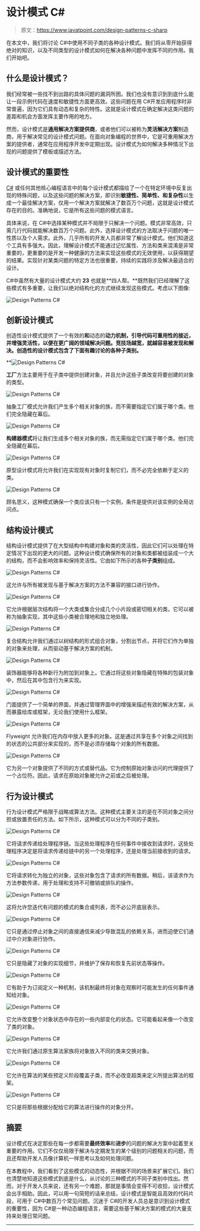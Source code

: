 # 设计模式 C#

> 原文：<https://www.javatpoint.com/design-patterns-c-sharp>

在本文中，我们将讨论 C#中使用不同子类的各种设计模式。我们将从零开始获得绝对的知识，以及不同类型的设计模式如何在解决各种问题中发挥不同的作用。我们开始吧。

## 什么是设计模式？

我们经常被一些找不到出路的具体问题的漏洞所困。我们也没有意识到到底什么能让一段示例代码在速度和敏捷性方面更高效。这些问题在用 C#开发应用程序时非常普遍，因为它们具有动态和复杂的特性。这就是设计模式在确定解决这类问题的差距和机会方面发挥主要作用的地方。

然而，设计模式是**通用解决方案提供商**，或者他们可以被称为**灵活解决方案**制造商，用于解决常见的设计模式问题。在面向对象编程的世界中，它是可重用解决方案的提供者，通常在应用程序开发中定期出现。设计模式为如何解决多种情况下出现的问题提供了模板或描述方法。

## 设计模式的重要性

[C#](https://www.javatpoint.com/c-sharp-tutorial) 或任何其他核心编程语言中的每个设计模式都描绘了一个在特定环境中反复出现的特殊问题，以及这些问题的解决方案，即识别**敏捷性、简单性、**和**复杂性**以生成一个最佳解决方案，仅用一个解决方案就解决了数百万个问题，这就是设计模式存在的目的。准确地说，它是所有这些问题的模式语言。

具体来说，在 C#中选择某种模式并不局限于只解决一个问题。模式非常高效，只需几行代码就能解决数百万个问题。此外，选择设计模式的方法取决于问题的唯一性质以及个人需求。此外，几乎所有的开发人员都非常了解设计模式。他们知道这个工具有多强大。因此，理解设计模式不能通过记忆属性、方法和类来混淆是非常重要的，更重要的是开发一种健康的方法来实现这些模式的无效使用，以获得期望的结果。实现针对某类问题的特定方法也很重要，持续的实践将涉及解决最适合的设计。

C#中虽然有大量的设计模式大约 **23** 也就是**四人帮。**既然我们已经理解了这些模式有多重要，让我们以绝对结构化的方式继续发现这些模式。考虑以下图像:

![Design Patterns C#](img/66fc54c7cc22022c5349216880cc6bdd.png)

## 创新设计模式

创造性设计模式提供了一个有效的**和**动态的**动力机制，引导代码可重用性的接近，并增强灵活性，以便在更广阔的领域解决问题。竞技场越宽，就越容易被发现和解决。创造性的设计模式包含了下面有趣讨论的各种子类别。**

**![Design Patterns C#](img/bb873eca56b6aa8204d5e99fd9d7702d.png)

**工厂**方法主要用于在子类中提供创建对象，并且允许这些子类改变将要创建的对象的类型。

![Design Patterns C#](img/10f121c1c541ef3a0ae9e1811c400e5f.png)

抽象工厂模式允许我们产生多个相关对象的族，而不需要指定它们属于哪个类。他们完全隐藏在幕后。

![Design Patterns C#](img/7fe1a1edec5895363ea1cecffdf35770.png)

**构建器模式**将让我们生成多个相关对象的族，而无需指定它们属于哪个类。他们完全隐藏在幕后。

![Design Patterns C#](img/7368255928983517964b268998e00f81.png)

原型设计模式将允许我们在实现现有对象时复制它们，而不必完全依赖于定义的类。

![Design Patterns C#](img/aeab391d8840a3f82f743f6e3f1ff762.png)

顾名思义，这种模式确保一个类应该只有一个实例，条件是提供对该实例的全局访问点。

## 结构设计模式

结构设计模式提供了在大型结构中构建对象和类的灵活性，因此它们可以处理在特定情况下出现的更大的问题。这种设计模式确保所有的对象和类都被组装成一个大的结构，而不会影响效率和保持灵活性。它由如下所示的各种**子类别**组成。

![Design Patterns C#](img/5bc4b1b09c8eaf2526668b050e191528.png)

这允许与所有被发现与基于解决方案的方法不兼容的接口进行协作。

![Design Patterns C#](img/383d64c91973a1844821cb7d0006c52d.png)

它允许根据层次结构将一个大类或集合分成几个小片段或密切相关的类。它可以被称为抽象实现，其中这些小类被合理地和独立地处理。

![Design Patterns C#](img/f0ffa8de288bee0c0f43c020cf8019fb.png)

复合结构允许我们通过以树结构的形式组合对象，分割出节点，并将它们作为单独的对象来处理，从而驱动基于解决方案的机制。

![Design Patterns C#](img/b2b40f2cba8dce68e9fca1afc20f5f0d.png)

装饰器能够将各种新行为附加到对象上。它通过将这些对象隐藏在特殊的包装对象中，然后在其中包含行为来实现。

![Design Patterns C#](img/f2b3ed7d0f71faaea0fb29b0d3cd5a97.png)

门面提供了一个简单的界面，并通过管理界面中的增强来描述有效的解决方案，从而暴露给库或框架，无论我们使用什么框架。

![Design Patterns C#](img/8777c87253e38c1a24f88a8063fe3185.png)

Flyweight 允许我们在内存中放入更多的对象。这是通过共享在多个对象之间找到的状态的公共部分来实现的，而不是必须存储每个对象的所有数据。

![Design Patterns C#](img/772a2a64e6e51743f2c52ca62c085b65.png)

它为另一个对象提供了不同的方式或替代品。它为控制原始对象访问的代理提供了一个占位符。因此，请求在原始对象被允许之前或之后被处理。

## 行为设计模式

行为设计模式严格限于战略或算法方法。这种模式主要关注的是在不同对象之间分担或放置责任的方法。如下所示，这种模式可以分为不同的子类别。

![Design Patterns C#](img/663fca1eeeb464614cd70a5f8beb987f.png)

它将请求传递给处理程序链。当这些处理程序在任何事件中接收到请求时，这些处理程序决定是将请求传递给链中的另一个处理程序，还是处理当前接收到的请求。

![Design Patterns C#](img/0c738fa43108216ff63abcd71a03855e.png)

它将请求转化为独立的对象，这些对象包含了请求的所有数据。稍后，该请求作为方法参数传递，用于处理和支持不可撤销或排队的操作。

![Design Patterns C#](img/1c957b57df7662cc76d025e7a04b9668.png)

这将允许您迭代有问题的模式的集合或列表，而不必公开底层表示。

![Design Patterns C#](img/63c93c65e548028c2bbef1c8f40fc179.png)

它只是通过停止对象之间的直接通信来减少导致混乱的依赖关系，进而迫使它们通过中介对象进行协作。

![Design Patterns C#](img/b67d3631a2ed078ae0d7885d119213cf.png)

它只是隐藏了对象的实现细节，并维护了保存和恢复先前状态等操作。

![Design Patterns C#](img/6ede0aa050a45aef9e463a8168a8527d.png)

它有助于为订阅定义一种机制，该机制最终将对象在观察时可能发生的任何事件通知给对象。

![Design Patterns C#](img/49e9d6095f581c29087d03cc83f658c6.png)

它允许改变整个对象状态中存在的一些内部变化的状态。它可能看起来像一个改变了类的对象。

![Design Patterns C#](img/66c379d2070136733b1e27b6eb8d7d6b.png)

它允许我们通过原生算法家族将对象放入不同的类来交换对象。

![Design Patterns C#](img/856bf3791eedf82fe1c478334f8c2525.png)

它允许在算法的某些预定义阶段覆盖子类，而不必改变超类来定义所提出算法的框架。

![Design Patterns C#](img/75a0a0286b7592f7f4510ff820fa0278.png)

它只是将那些根据分配给它的算法进行操作的对象分开。

## 摘要

设计模式在决定那些在每一步都需要**最终效率**和**进步**的问题的解决方案中起着至关重要的作用。它们不仅仅局限于解决与定期发生的某个级别的问题相关的问题，而且还帮助开发人员像计算机一样思考以及如何处理问题。

在本教程中，我们看到了这些模式的动态性，并根据不同的场景来扩展它们。我们也清楚地知道这些模式到底是什么，从讨论的三种模式的不同子类别中找出。然而，对于开发人员来说，还有另一个难题，那就是事情会变得不可收拾，设计模式会出手相助。因此，可以用一句简短的话来总结，设计模式是智能且高效的代码片段，可用于 C#中数百万个常见问题。沉迷于 C#的开发人员总是意识到设计模式的重要性，因为 C#是一种动态编程语言，需要这些基于解决方案的模式的大量支持来处理日常问题。

* * ***
